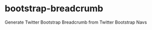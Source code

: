 bootstrap-breadcrumb
====================

Generate Twitter Bootstrap Breadcrumb from Twitter Bootstrap Navs
